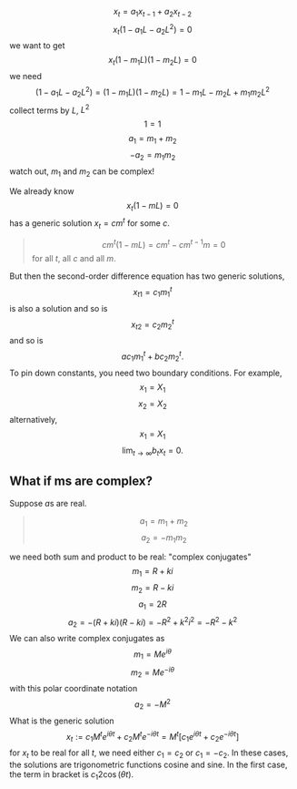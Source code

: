 $$
x_t = a_1 x_{t-1} + a_2 x_{t-2} 
$$
$$
x_t(1-a_1 L - a_2 L^2) = 0
$$
we want to get
$$
x_t(1-m_1L)(1 - m_2 L) = 0
$$
we need
$$
(1-a_1L - a_2 L^2) = (1-m_1L)(1-m_2L)
= 1-m_1L - m_2 L+m_1m_2 L^2
$$
collect terms by $L$, $L^2$
$$
1 =1
$$
$$
a_1=m_1 + m_2
$$
$$
-a_2 = m_1m_2
$$
watch out, $m_1$ and $m_2$ can be complex!

We already know
$$
x_t(1-mL) = 0
$$
has a generic solution $x_t = c m^t$ for some $c$. 

> $$c m^t(1-mL) = cm^t - cm^{t-1}m = 0$$
> for all $t$, all $c$ and all $m$.

But then the second-order difference equation has two generic solutions,
$$
x_{t1} = c_1 m_1^t
$$
is also a solution and so is
$$
x_{t2} = c_2 m_2^t
$$
and so is
$$
a c_1 m_1^t + b c_2 m_2^t.
$$
To pin down constants, you need two boundary conditions. For example,
$$
x_1 = X_1
$$
$$
x_2 = X_2
$$
alternatively, 
$$
x_1 = X_1
$$
$$
\lim_{t\to\infty} b_tx_t = 0.
$$

## What if ms are complex?
Suppose $a$s are real.
> $$a_1 = m_1 + m_2$$
> $$a_2 = -m_1m_2$$

we need both sum and product to be real: "complex conjugates"
$$
m_1 = R + ki
$$
$$
m_2 = R - ki
$$
$$
a_1 = 2R 
$$
$$
a_2 = -(R+ki)(R-ki) = -R^2+k^2 i^2 = -R^2 - k^2
$$
We can also write complex conjugates as
$$
m_1 = Me^{i\theta}
$$
$$
m_2 = Me^{-i\theta}
$$
with this polar coordinate notation
$$
a_2 = -M^2
$$
What is the generic solution
$$
x_t := c_1M^t e^{i\theta t} + c_2 M^te^{-i\theta t}
= M^t\left[
c_1 e^{i\theta t} + c_2 e^{-i\theta t}
\right]
$$
for $x_t$ to be real for all $t$, we need either $c_1=c_2$ or $c_1 = -c_2$. In these cases, the solutions are trigonometric functions cosine and sine. In the first case, the term in bracket is $c_1 2\cos(\theta t)$.